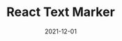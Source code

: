 ---
title: "React Text Marker"
url: "https://github.com/devkosta/react-text-marker"
date: "2021-12-01" 
---